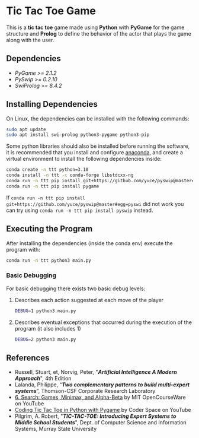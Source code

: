 # Tic Tac Toe Game

This is a **tic tac toe** game made using **Python** with **PyGame** for the game structure and **Prolog** to define the behavior of the actor that plays the game along with the user.

## Dependencies

- *PyGame >= 2.1.2*
- *PySwip >= 0.2.10*
- *SwiProlog >= 8.4.2*

## Installing Dependencies

On Linux, the dependencies can be installed with the following commands:

```sh
sudo apt update
sudo apt install swi-prolog python3-pygame python3-pip
```

Some python libraries should also be installed before running the software, it is recommended that you install and configure [anaconda](https://docs.conda.io/projects/miniconda/en/latest/),
and create a virtual environment to install the following dependencies inside:

```sh
conda create -n ttt python=3.10
conda install -n ttt -c conda-forge libstdcxx-ng
conda run -n ttt pip install git+https://github.com/yuce/pyswip@master#egg=pyswip
conda run -n ttt pip install pygame
```

If `conda run -n ttt pip install git+https://github.com/yuce/pyswip@master#egg=pyswi` did not work you can try using `conda run -n ttt pip install pyswip` instead.

## Executing the Program

After installing the dependencies (inside the conda env) execute the program with:

```sh
conda run -n ttt python3 main.py
```

### Basic Debugging

For basic debugging there exists two basic debug levels:

1. Describes each action suggested at each move of the player

    ```sh
    DEBUG=1 python3 main.py
    ```

2. Describes eventual exceptions that occurred during the execution of the program (it also includes 1)

    ```sh
    DEBUG=2 python3 main.py
    ```

## References

- Russell, Stuart, et, Norvig, Peter, "***Artificial Intelligence A Modern Approach***", 4th Edition
- Lalanda, Philippe, “***Two complementary patterns to build multi-expert systems***”, Thomson-CSF Corporate Research Laboratory
- [6. Search: Games, Minimax, and Alpha-Beta](https://www.youtube.com/watch?v=STjW3eH0Cik) by MIT OpenCourseWare on YouTube
- [Coding Tic Tac Toe in Python with Pygame](https://www.youtube.com/watch?v=q_Nzuyvf3tw) by Coder Space on YouTube
- Pilgrim, A. Robert, "***TIC-TAC-TOE: Introducing Expert Systems to Middle School Students***", Dept. of Computer Science and Information Systems, Murray State University
